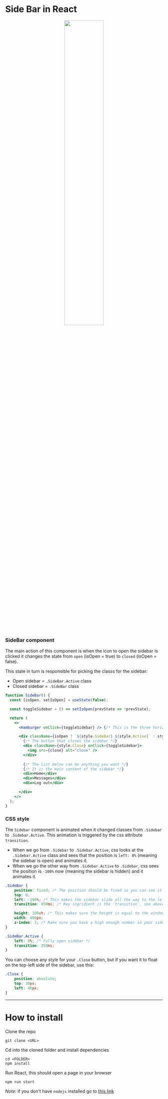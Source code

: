 # Side Bar in React

<p align="center"><img src="screenshots/main.png" width="50%"/></p>

### SideBar component

The main action of this component is when the icon to open the sidebar is clicked
it changes the state from `open` (isOpen = true) to `closed` (isOpen = false).

This state in turn is responsible for picking the classs for the sidebar:
- Open sidebar = `.SideBar.Active` class
- Closed sidebar = `.SideBar` class

```jsx
function SideBar() {
  const [isOpen, setIsOpen] = useState(false);

  const toggleSidebar = () => setIsOpen(prevState => !prevState);

  return (
    <>
      <Hamburger onClick={toggleSidebar} /> {/* This is the three horizontal bars that open the sidebar ( ||| ) */}

      <div className={isOpen ? `${style.SideBar} ${style.Active}` : style.SideBar}>
        {/* The button that closes the sidebar */}
        <div className={style.Close} onClick={toggleSidebar}>
          <img src={close} alt="close" />
        </div>
        
        {/* The list below can be anything you want */}
        {/* It is the main content of the sidebar */}
        <div>Home</div>
        <div>Messages</div>
        <div>Log out</div>

      </div>
    </>
  );
}
```

### CSS style

The `Sidebar` component is animated when it changed classes from `.Sidebar` to `.Sidebar.Active`. 
This animation is triggered by the css attribute `transition`. 
- When we go from `.Sidebar` to `.Sidebar.Active`, css looks at the `.Sidebar.Active` class and sees
that the position is `left: 0%` (meaning the sidebar is open) and animates it.
- When we go the other way from `.Sidebar.Active` to `.Sidebar`, css sees the position is `-100%` now 
(meaning the sidebar is hidden) and it animates it.

```css
.SideBar {
    position: fixed; /* The position should be fixed so you can see it while scrolling */
    top: 0;
    left: -100%; /* This makes the sidebar slide all the way to the left until its hidden*/
    transition: 850ms; /* Key ingridient is the `transition`, see above*/

    height: 100vh; /* This makes sure the height is equal to the window's height */
    width: 400px;
    z-index: 3; /* Make sure you have a high enough number so your sidebar is now below any other element*/
}
```

```css
.SideBar.Active {
    left: 0%; /* Fully open sidebar */
    transition: 350ms;
}
```

You can choose any style for your `.Close` button, but if you want it to float on the top-left side
of the sidebar, use this:
```css
.Close {
    position: absolute;
    top: 30px;
    left: 40px;
}
```

---

# How to install

Clone the repo
```shell
git clone <URL>
```

Cd into the cloned folder and install dependencies
```shell
cd <FOLDER>
npm install
```

Run React, this should open a page in your browser
```shell
npm run start
```

_Note:_ if you don't have `nodejs` installed go to [this link](https://nodejs.org/en/download/)